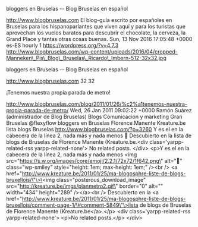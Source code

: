 bloggers en Bruselas -- Blog Bruselas en español

http://www.blogbruselas.com El blog-guía escrito por españoles en
Bruselas para los hispanoparlantes que viven aquí y para los turistas
que aprovechan los vuelos baratos para descubrir el chocolate, la
cerveza, la Grand Place y tantas otras cosas buenas. Sun, 13 Nov 2016
17:05:48 +0000 es-ES hourly 1 https://wordpress.org/?v=4.7.3
http://www.blogbruselas.com/wp-content/uploads/2016/04/cropped-Manneken\_Pis\_Blog\_Bruselas\_Ricardo\_Imbern-512-32x32.jpg

bloggers en Bruselas -- Blog Bruselas en español

http://www.blogbruselas.com 32 32

¡Tenemos nuestra propia parada de metro!

http://www.blogbruselas.com/blog/2011/01/26/%c2%a1tenemos-nuestra-propia-parada-de-metro/
Wed, 26 Jan 2011 09:02:22 +0000 Ramón Suárez (administrador de Blog
Bruselas) Blogs Comunicación y marketing Gran Bruselas \@flexyflow
bloggers en Bruselas Florence Manente Kreature.be lista blogs Bruselas
http://www.blogbruselas.com/?p=3260 Y es el en la cabecera de la línea
2, nada más y nada menos 🙂 Descubierto en la lista de blogs de Bruselas
de Florence Manente (Kreature.be.\<div class=\'yarpp-related-rss
yarpp-related-none\'\> No related posts. \</div\> \<p\>Y es el en la
cabecera de la línea 2, nada más y nada menos \<img
src=\"https://s.w.org/images/core/emoji/2.2.1/72x72/1f642.png\"
alt=\"🙂\" class=\"wp-smiley\" style=\"height: 1em; max-height: 1em;\"
/\>\<br /\> \<a
href=\"http://www.kreature.be/2011/01/25/ma-blogosphre-liste-de-blogs-bruxellois/\"\>\<img
class=\"posterous\_download\_image\"
src=\"http://kreature.be/imgs/planmetro2.gif\" border=\"0\" alt=\"\"
width=\"434\" height=\"289\" /\>\</a\>\<br /\> Descubierto en la \<a
href=\"http://www.kreature.be/2011/01/25/ma-blogosphre-liste-de-blogs-bruxellois/comment-page-1/\#comment-5849\"\>lista
de blogs de Bruselas de Florence Manente (Kreature.be\</a\>.\</p\> \<div
class=\'yarpp-related-rss yarpp-related-none\'\> \<p\>No related
posts.\</p\> \</div\>
